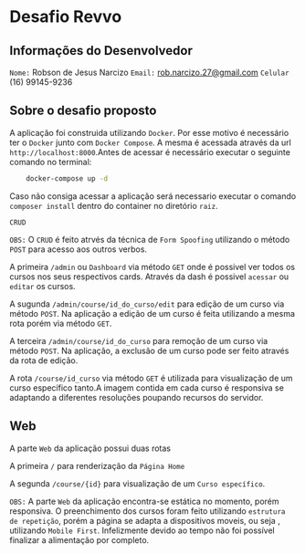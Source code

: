 # Desafio Revvo


## Informações do Desenvolvedor

`Nome:`  Robson de Jesus Narcizo
`Email:` rob.narcizo.27@gmail.com
`Celular` (16) 99145-9236

## Sobre o desafio proposto

A aplicação foi construida utilizando `Docker`. Por esse motivo é necessário ter o `Docker` junto com 
`Docker Compose`. A mesma é acessada através da url `http://localhost:8000`.Antes de acessar é necessário
executar o seguinte comando no terminal:

```bash
    docker-compose up -d
```

Caso não consiga acessar a aplicação será necessario executar o  comando `composer install` dentro do container no diretório `raiz`.

`CRUD`

`OBS:` O `CRUD` é feito atrvés da técnica de `Form Spoofing` utilizando o método `POST` para 
acesso aos outros verbos.

A primeira `/admin` ou `Dashboard` via método `GET` onde é possivel ver todos os cursos nos seus respectivos cards. Através da dash é possivel `acessar` ou `editar` os cursos.

A sugunda `/admin/course/id_do_curso/edit` para edição de um curso via método `POST`. Na aplicação a edição
de um curso é feita utilizando a mesma rota porém via método `GET`.

A terceira `/admin/course/id_do_curso` para remoção de um curso via método `POST`. Na aplicação, a exclusão
de um curso pode ser feito através da rota de edição.

A rota `/course/id_curso` via método `GET` é utilizada para visualização de um curso específico tanto.A imagem contida em cada curso é responsiva se adaptando a diferentes resoluções poupando recursos do servidor.

## Web

A parte `Web` da aplicação possui duas rotas

A primeira `/` para renderização da `Página Home`

A segunda `/course/{id}` para visualização de um `Curso específico`.

`OBS:` A parte `Web` da aplicação encontra-se estática no momento, porém responsiva. O preenchimento dos
cursos foram feito utilizando `estrutura de repetição`, porém a página se adapta a dispositivos moveis, ou 
seja , utilizando `Mobile First`. Infelizmente devido ao tempo não foi possível finalizar a alimentação por completo.



